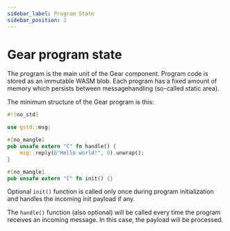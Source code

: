 ```yaml
---
sidebar_label: Program State
sidebar_position: 2
---
```


# Gear program state

The program is the main unit of the Gear component. Program code is stored as an immutable WASM blob. Each program has a fixed amount of memory which persists between messagehandling (so-called static area).

The minimum structure of the Gear program is this:

```rust
#![no_std]

use gstd::msg;

#[no_mangle]
pub unsafe extern "C" fn handle() {
    msg::reply(b"Hello world!", 0).unwrap();
}

#[no_mangle]
pub unsafe extern "C" fn init() {}

```

Optional `init()` function is called only once during program initialization and handles the incoming init payload if any.

The `handle()` function (also optional) will be called every time the program receives an incoming message. In this case, the payload will be processed.
